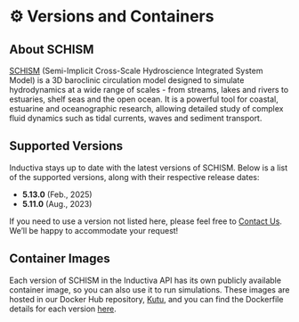 # ⚙️ Versions and Containers

## About SCHISM
[SCHISM](https://ccrm.vims.edu/schismweb/) (Semi-Implicit Cross-Scale Hydroscience Integrated System Model) is a 3D baroclinic circulation model designed to simulate hydrodynamics at a wide range of scales - from streams, lakes and rivers to estuaries, shelf seas and the open ocean. It is a powerful tool for coastal, estuarine and oceanographic research, allowing detailed study of complex fluid dynamics such as tidal currents, waves and sediment transport.

## Supported Versions
Inductiva stays up to date with the latest versions of SCHISM. Below is a list of the supported versions, along with their respective release dates:

- **5.13.0** (Feb., 2025)
- **5.11.0** (Aug., 2023)

If you need to use a version not listed here, please feel free to [Contact Us](mailto:support@inductiva.ai).
We’ll be happy to accommodate your request!

## Container Images
Each version of SCHISM in the Inductiva API has its own publicly available container image, 
so you can also use it to run simulations. These images are hosted in our Docker Hub repository, 
[Kutu](https://hub.docker.com/r/inductiva/kutu/tags?name=schism), and you can find the 
Dockerfile details for each version [here](https://github.com/inductiva/kutu/tree/main/simulators/schism).
